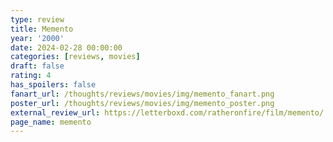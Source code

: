 ```yaml
---
type: review
title: Memento
year: '2000'
date: 2024-02-28 00:00:00
categories: [reviews, movies]
draft: false
rating: 4
has_spoilers: false
fanart_url: /thoughts/reviews/movies/img/memento_fanart.png
poster_url: /thoughts/reviews/movies/img/memento_poster.png
external_review_url: https://letterboxd.com/ratheronfire/film/memento/
page_name: memento
---
```


